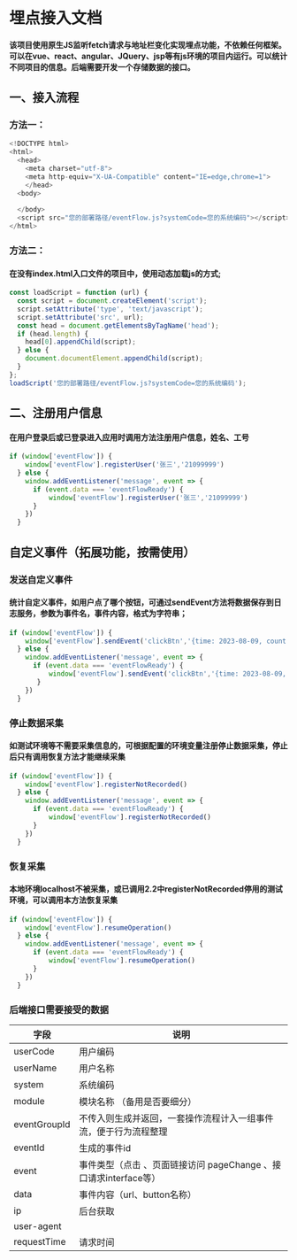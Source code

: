 # 埋点接入文档

#### 该项目使用原生JS监听fetch请求与地址栏变化实现埋点功能，不依赖任何框架。可以在vue、react、angular、JQuery、jsp等有js环境的项目内运行。可以统计不同项目的信息。后端需要开发一个存储数据的接口。

## 一、接入流程

### 方法一：

```js
<!DOCTYPE html>
<html>
  <head>
    <meta charset="utf-8">
    <meta http-equiv="X-UA-Compatible" content="IE=edge,chrome=1">
    </head>
  <body>
    
  </body>
  <script src="您的部署路径/eventFlow.js?systemCode=您的系统编码"></script>
</html>
```

### 方法二：

#### 在没有index.html入口文件的项目中，使用动态加载js的方式;

```js
const loadScript = function (url) {
  const script = document.createElement('script');
  script.setAttribute('type', 'text/javascript');
  script.setAttribute('src', url);
  const head = document.getElementsByTagName('head');
  if (head.length) {
    head[0].appendChild(script);
  } else {
    document.documentElement.appendChild(script);
  }
};
loadScript('您的部署路径/eventFlow.js?systemCode=您的系统编码');
```

## 二、注册用户信息

#### 在用户登录后或已登录进入应用时调用方法注册用户信息，姓名、工号

```js
if (window['eventFlow']) {
    window['eventFlow'].registerUser('张三','21099999')
  } else {
    window.addEventListener('message', event => {
      if (event.data === 'eventFlowReady') {
          window['eventFlow'].registerUser('张三','21099999')
      }
    })
  }
```

## 自定义事件（拓展功能，按需使用）

### 发送自定义事件

#### 统计自定义事件，如用户点了哪个按钮，可通过sendEvent方法将数据保存到日志服务，参数为事件名，事件内容，格式为字符串；

```js
if (window['eventFlow']) {
    window['eventFlow'].sendEvent('clickBtn','{time: 2023-08-09, count: 2}')
  } else {
    window.addEventListener('message', event => {
      if (event.data === 'eventFlowReady') {
          window['eventFlow'].sendEvent('clickBtn','{time: 2023-08-09, count: 2}')
       }
    })
  }
```

### 停止数据采集

#### 如测试环境等不需要采集信息的，可根据配置的环境变量注册停止数据采集，停止后只有调用恢复方法才能继续采集

```js
if (window['eventFlow']) {
    window['eventFlow'].registerNotRecorded()
  } else {
    window.addEventListener('message', event => {
      if (event.data === 'eventFlowReady') {
          window['eventFlow'].registerNotRecorded()
      }
    })
  }
```

### 恢复采集

#### 本地环境localhost不被采集，或已调用2.2中registerNotRecorded停用的测试环境，可以调用本方法恢复采集

```js
if (window['eventFlow']) {
    window['eventFlow'].resumeOperation()
  } else {
    window.addEventListener('message', event => {
      if (event.data === 'eventFlowReady') {
          window['eventFlow'].resumeOperation()
      }
    })
  }
```

### 后端接口需要接受的数据

| 字段           | 说明                                          |
| ------------ | ------------------------------------------- |
| userCode     | 用户编码                                        |
| userName     | 用户名称                                        |
| system       | 系统编码                                        |
| module       | 模块名称 （备用是否要细分）                              |
| eventGroupId | 不传入则生成并返回，一套操作流程计入一组事件流，便于行为流程整理            |
| eventId      | 生成的事件id                                     |
| event        | 事件类型（点击 、页面链接访问 pageChange 、接口请求interface等） |
| data         | 事件内容（url、button名称）                          |
| ip           | 后台获取                                        |
| user-agent   |                                             |
| requestTime  | 请求时间                                        |


